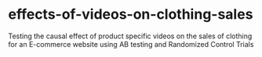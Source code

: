 # effects-of-videos-on-clothing-sales
Testing the causal effect of product specific videos on the sales of clothing for an E-commerce website using AB testing and Randomized Control Trials
